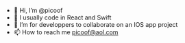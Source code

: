- 👋 Hi, I’m @picoof
- 👀 I usually code in React and Swift
- 💞️ I’m for developpers to collaborate on an IOS app project
- 📫 How to reach me picoof@aol.com



<!---
picoof/picoof is a ✨ special ✨ repository because its `README.md` (this file) appears on your GitHub profile.
You can click the Preview link to take a look at your changes.
--->
